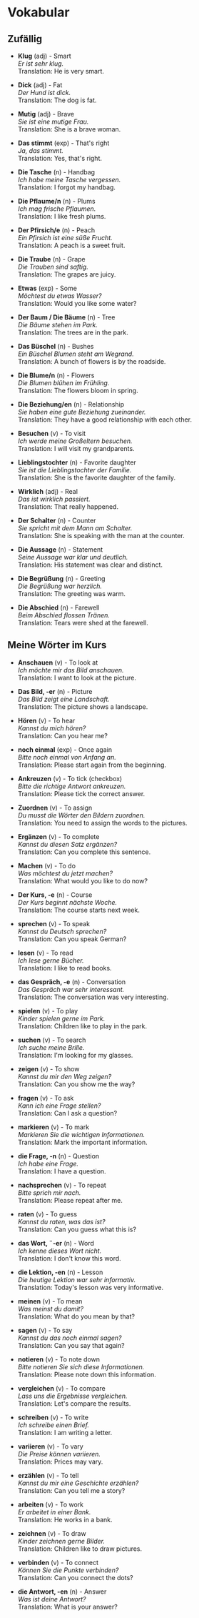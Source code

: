# Vokabular

## Zufällig

- **Klug** (adj) - Smart  
  *Er ist sehr klug.*  
  Translation: He is very smart.

- **Dick** (adj) - Fat  
  *Der Hund ist dick.*  
  Translation: The dog is fat.

- **Mutig** (adj) - Brave  
  *Sie ist eine mutige Frau.*  
  Translation: She is a brave woman.

- **Das stimmt** (exp) - That's right  
  *Ja, das stimmt.*  
  Translation: Yes, that's right.

- **Die Tasche** (n) - Handbag  
  *Ich habe meine Tasche vergessen.*  
  Translation: I forgot my handbag.

- **Die Pflaume/n** (n) - Plums  
  *Ich mag frische Pflaumen.*  
  Translation: I like fresh plums.

- **Der Pfirsich/e** (n) - Peach  
  *Ein Pfirsich ist eine süße Frucht.*  
  Translation: A peach is a sweet fruit.

- **Die Traube** (n) - Grape  
  *Die Trauben sind saftig.*  
  Translation: The grapes are juicy.

- **Etwas** (exp) - Some  
  *Möchtest du etwas Wasser?*  
  Translation: Would you like some water?

- **Der Baum / Die Bäume** (n) - Tree  
  *Die Bäume stehen im Park.*  
  Translation: The trees are in the park.

- **Das Büschel** (n) - Bushes  
  *Ein Büschel Blumen steht am Wegrand.*  
  Translation: A bunch of flowers is by the roadside.

- **Die Blume/n** (n) - Flowers  
  *Die Blumen blühen im Frühling.*  
  Translation: The flowers bloom in spring.

- **Die Beziehung/en** (n) - Relationship  
  *Sie haben eine gute Beziehung zueinander.*  
  Translation: They have a good relationship with each other.

- **Besuchen** (v) - To visit  
  *Ich werde meine Großeltern besuchen.*  
  Translation: I will visit my grandparents.

- **Lieblingstochter** (n) - Favorite daughter  
  *Sie ist die Lieblingstochter der Familie.*  
  Translation: She is the favorite daughter of the family.

- **Wirklich** (adj) - Real  
  *Das ist wirklich passiert.*  
  Translation: That really happened.

- **Der Schalter** (n) - Counter  
  *Sie spricht mit dem Mann am Schalter.*  
  Translation: She is speaking with the man at the counter.

- **Die Aussage** (n) - Statement  
  *Seine Aussage war klar und deutlich.*  
  Translation: His statement was clear and distinct.

- **Die Begrüßung** (n) - Greeting  
  *Die Begrüßung war herzlich.*  
  Translation: The greeting was warm.

- **Die Abschied** (n) - Farewell  
  *Beim Abschied flossen Tränen.*  
  Translation: Tears were shed at the farewell.

## Meine Wörter im Kurs

- **Anschauen** (v) - To look at  
  *Ich möchte mir das Bild anschauen.*  
  Translation: I want to look at the picture.

- **Das Bild, -er** (n) - Picture  
  *Das Bild zeigt eine Landschaft.*  
  Translation: The picture shows a landscape.

- **Hören** (v) - To hear  
  *Kannst du mich hören?*  
  Translation: Can you hear me?

- **noch einmal** (exp) - Once again  
  *Bitte noch einmal von Anfang an.*  
  Translation: Please start again from the beginning.

- **Ankreuzen** (v) - To tick (checkbox)  
  *Bitte die richtige Antwort ankreuzen.*  
  Translation: Please tick the correct answer.

- **Zuordnen** (v) - To assign  
  *Du musst die Wörter den Bildern zuordnen.*  
  Translation: You need to assign the words to the pictures.

- **Ergänzen** (v) - To complete  
  *Kannst du diesen Satz ergänzen?*  
  Translation: Can you complete this sentence.

- **Machen** (v) - To do  
  *Was möchtest du jetzt machen?*  
  Translation: What would you like to do now?
- **Der Kurs, -e** (n) - Course  
  *Der Kurs beginnt nächste Woche.*  
  Translation: The course starts next week.

- **sprechen** (v) - To speak  
  *Kannst du Deutsch sprechen?*  
  Translation: Can you speak German?

- **lesen** (v) - To read  
  *Ich lese gerne Bücher.*  
  Translation: I like to read books.

- **das Gespräch, -e** (n) - Conversation  
  *Das Gespräch war sehr interessant.*  
  Translation: The conversation was very interesting.

- **spielen** (v) - To play  
  *Kinder spielen gerne im Park.*  
  Translation: Children like to play in the park.

- **suchen** (v) - To search  
  *Ich suche meine Brille.*  
  Translation: I'm looking for my glasses.

- **zeigen** (v) - To show  
  *Kannst du mir den Weg zeigen?*  
  Translation: Can you show me the way?

- **fragen** (v) - To ask  
  *Kann ich eine Frage stellen?*  
  Translation: Can I ask a question?

- **markieren** (v) - To mark  
  *Markieren Sie die wichtigen Informationen.*  
  Translation: Mark the important information.

- **die Frage, -n** (n) - Question  
  *Ich habe eine Frage.*  
  Translation: I have a question.

- **nachsprechen** (v) - To repeat  
  *Bitte sprich mir nach.*  
  Translation: Please repeat after me.

- **raten** (v) - To guess  
  *Kannst du raten, was das ist?*  
  Translation: Can you guess what this is?

- **das Wort, ¨-er** (n) - Word  
  *Ich kenne dieses Wort nicht.*  
  Translation: I don't know this word.

- **die Lektion, -en** (n) - Lesson  
  *Die heutige Lektion war sehr informativ.*  
  Translation: Today's lesson was very informative.

- **meinen** (v) - To mean  
  *Was meinst du damit?*  
  Translation: What do you mean by that?

- **sagen** (v) - To say  
  *Kannst du das noch einmal sagen?*  
  Translation: Can you say that again?

- **notieren** (v) - To note down  
  *Bitte notieren Sie sich diese Informationen.*  
  Translation: Please note down this information.

- **vergleichen** (v) - To compare  
  *Lass uns die Ergebnisse vergleichen.*  
  Translation: Let's compare the results.

- **schreiben** (v) - To write  
  *Ich schreibe einen Brief.*  
  Translation: I am writing a letter.

- **variieren** (v) - To vary  
  *Die Preise können variieren.*  
  Translation: Prices may vary.

- **erzählen** (v) - To tell  
  *Kannst du mir eine Geschichte erzählen?*  
  Translation: Can you tell me a story?

- **arbeiten** (v) - To work  
  *Er arbeitet in einer Bank.*  
  Translation: He works in a bank.

- **zeichnen** (v) - To draw  
  *Kinder zeichnen gerne Bilder.*  
  Translation: Children like to draw pictures.

- **verbinden** (v) - To connect  
  *Können Sie die Punkte verbinden?*  
  Translation: Can you connect the dots?

- **die Antwort, -en** (n) - Answer  
  *Was ist deine Antwort?*  
  Translation: What is your answer?

